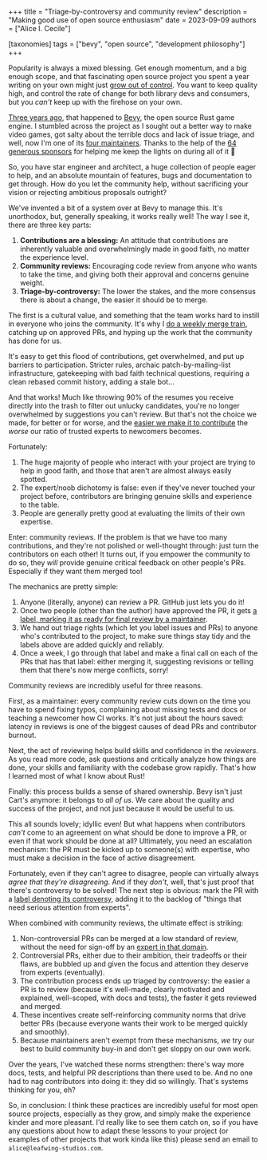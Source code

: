 +++
title = "Triage-by-controversy and community review"
description = "Making good use of open source enthusiasm"
date = 2023-09-09
authors = ["Alice I. Cecile"]

[taxonomies]
tags = ["bevy", "open source", "development philosophy"]
+++

Popularity is always a mixed blessing.
Get enough momentum, and a big enough scope, and that fascinating open source project you spent a year writing on your own might just [grow out of control](https://bevyengine.org/news/scaling-bevy/).
You want to keep quality high, and control the rate of change for both library devs and consumers, but you *can't* keep up with the firehose on your own.

[Three years ago](https://bevyengine.org/news/bevys-third-birthday/), that happened to [Bevy](https://bevyengine.org/), the open source Rust game engine.
I stumbled across the project as I sought out a better way to make video games, got salty about the terrible docs and lack of issue triage, and well, now I'm one of its [four maintainers](https://bevyengine.org/community/people/).
Thanks to the help of the [64 generous sponsors](https://github.com/sponsors/alice-i-cecile) for helping me keep the lights on during all of it 💚

So, you have star engineer and architect, a huge collection of people eager to help, and an absolute mountain of features, bugs and documentation to get through.
How do you let the community help, without sacrificing your vision or rejecting ambitious proposals outright?

We've invented a bit of a system over at Bevy to manage this.
It's unorthodox, but, generally speaking, it works really well!
The way I see it, there are three key parts:

1. **Contributions are a blessing:** An attitude that contributions are inherently valuable and overwhelmingly made in good faith, no matter the experience level.
2. **Community reviews:** Encouraging code review from anyone who wants to take the time, and giving both their approval and concerns genuine weight.
3. **Triage-by-controversy:** The lower the stakes, and the more consensus there is about a change, the easier it should be to merge.

The first is a cultural value, and something that the team works hard to instill in everyone who joins the community.
It's why I [do a weekly merge train](https://elk.zone/mastodon.gamedev.place/@alice_i_cecile/110968204517145096), catching up on approved PRs, and hyping up the work that the community has done for us.

It's easy to get this flood of contributions, get overwhelmed, and put up barriers to participation.
Stricter rules, archaic patch-by-mailing-list infrastructure, gatekeeping with bad faith technical questions, requiring a clean rebased commit history, adding a stale bot...

And that works! Much like throwing 90% of the resumes you receive directly into the trash to filter out unlucky candidates, you're no longer overwhelmed by suggestions you can't review.
But that's not the choice we made, for better or for worse, and the [easier we make it to contribute](https://github.com/bevyengine/bevy/blob/main/CONTRIBUTING.md) the *worse* our ratio of trusted experts to newcomers becomes.

Fortunately:

1. The huge majority of people who interact with your project are trying to help in good faith, and those that aren't are almost always easily spotted.
2. The expert/noob dichotomy is false: even if they've never touched your project before, contributors are bringing genuine skills and experience to the table.
3. People are generally pretty good at evaluating the limits of their own expertise.

Enter: community reviews.
If the problem is that we have too many contributions, and they're not polished or well-thought through: just turn the contributors on each other!
It turns out, if you empower the community to do so, they *will* provide genuine critical feedback on other people's PRs.
Especially if they want them merged too!

The mechanics are pretty simple:

1. Anyone (literally, anyone) can review a PR. GitHub just lets you do it!
2. Once two people (other than the author) have approved the PR, it gets [a label, marking it as ready for final review by a maintainer](https://github.com/bevyengine/bevy/pulls?q=is%3Aopen+is%3Apr+label%3AS-Ready-For-Final-Review).
3. We hand out triage rights (which let you label issues and PRs) to anyone who's contributed to the project, to make sure things stay tidy and the labels above are added quickly and reliably.
4. Once a week, I go through that label and make a final call on each of the PRs that has that label: either merging it, suggesting revisions or telling them that there's now merge conflicts, sorry!

Community reviews are incredibly useful for three reasons.

First, as a maintainer: every community review cuts down on the time you have to spend fixing typos, complaining about missing tests and docs or teaching a newcomer how CI works.
It's not just about the hours saved: latency in reviews is one of the biggest causes of dead PRs and contributor burnout.

Next, the act of reviewing helps build skills and confidence in the *reviewers*.
As you read more code, ask questions and critically analyze how things are done, your skills and familiarity with the codebase grow rapidly.
That's how I learned most of what I know about Rust!

Finally: this process builds a sense of shared ownership.
Bevy isn't just Cart's anymore: it belongs to *all of us*.
We care about the quality and success of the project, and not just because it would be useful to us.

This all sounds lovely; idyllic even!
But what happens when contributors *can't* come to an agreement on what should be done to improve a PR, or even if that work should be done at all?
Ultimately, you need an escalation mechanism: the PR must be kicked up to someone(s) with expertise, who must make a decision in the face of active disagreement.

Fortunately, even if they can't agree to disagree, people can virtually always *agree that they're disagreeing*.
And if they *don't*, well, that's just proof that there's controversy to be solved!
The next step is obvious: mark the PR with a [label denoting its controversy](https://github.com/bevyengine/bevy/pulls?q=is%3Aopen+is%3Apr+label%3AS-Controversial), adding it to the backlog of "things that need serious attention from experts".

When combined with community reviews, the ultimate effect is striking:

1. Non-controversial PRs can be merged at a low standard of review, without the need for sign-off by an [expert in that domain](https://bevyengine.org/news/scaling-bevy-development/).
2. Controversial PRs, either due to their ambition, their tradeoffs or their flaws, are bubbled up and given the focus and attention they deserve from experts (eventually).
3. The contribution process ends up triaged by controversy: the easier a PR is to review (because it's well-made, clearly motivated and explained, well-scoped, with docs and tests), the faster it gets reviewed and merged.
4. These incentives create self-reinforcing community norms that drive better PRs (because everyone wants their work to be merged quickly and smoothly).
5. Because maintainers aren't exempt from these mechanisms, *we* try our best to build community buy-in and don't get sloppy on our own work.

Over the years, I've watched these norms strengthen: there's way more docs, tests, and helpful PR descriptions than there used to be.
And no one had to nag contributors into doing it: they did so willingly.
That's systems thinking for you, eh?

So, in conclusion: I think these practices are incredibly useful for most open source projects, especially as they grow, and simply make the experience kinder and more pleasant.
I'd really like to see them catch on, so if you have any questions about how to adapt these lessons to your project (or examples of other projects that work kinda like this) please send an email to `alice@leafwing-studios.com`.
